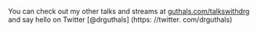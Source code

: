 You can check out my  other talks and streams at [guthals.com/talkswithdrg](http://guthals.com/talkswithdrg) and say hello on Twitter [@drguthals]
(https: //twitter. com/drguthals)
